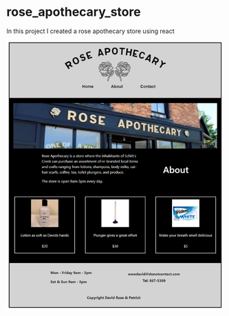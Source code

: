 # rose_apothecary_store

In this project I created a rose apothecary store using react

![Rose Apothecary](https://raw.githubusercontent.com/amountcastlej/rose_apothecary_store/main/rose_apothecary.png)
